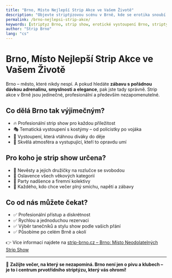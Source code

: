 ```yaml
---
title: "Brno, Místo Nejlepší Strip Akce ve Vašem Životě"
description: "Objevte striptýzovou scénu v Brně, kde se erotika snoubí se stylem a zábavou. Rozlučky, oslavy i soukromé párty – tady zažijete to nejlepší!"
permalink: /brno-nejlepsi-strip-akce/
keywords: [striptyz Brno, strip show, erotické vystoupení Brno, striptýz párty, rozlučka Brno, pánský a dámský strip]
author: "Strip Brno"
lang: "cs"
---
```


# Brno, Místo Nejlepší Strip Akce ve Vašem Životě

Brno – město, které nikdy nespí. A pokud hledáte **zábavu s pořádnou dávkou adrenalinu, smyslnosti a elegance**, pak jste tady správně. Strip akce v Brně jsou jedinečné, profesionální a především nezapomenutelné.

## Co dělá Brno tak výjimečným?

- 🔥 Profesionální strip show pro každou příležitost  
- 🎭 Tematická vystoupení s kostýmy – od policistky po vojáka  
- 💃 Vystoupení, která vtáhnou diváky do děje  
- 🕺 Skvělá atmosféra a vystupující, kteří to opravdu umí

## Pro koho je strip show určena?

- 👰 Nevěsty a jejich družičky na rozlučce se svobodou  
- 🎂 Oslavence všech věkových kategorií  
- 🥂 Party nadšence a firemní kolektivy  
- 🎉 Každého, kdo chce večer plný smíchu, napětí a zábavy

## Co od nás můžete čekat?

- ✅ Profesionální přístup a diskrétnost  
- ✅ Rychlou a jednoduchou rezervaci  
- ✅ Výběr tanečníků a stylu show podle vašich přání  
- ✅ Působíme po celém Brně a okolí

👉 Více informací najdete na [strip-brno.cz – Brno: Místo Neodolatelných Strip Show](https://www.strip-brno.cz/)

---

🎊 **Zažijte večer, na který se nezapomíná. Brno není jen o pivu a klubech – je to i centrum prvotřídního striptýzu, který vás ohromí!**
